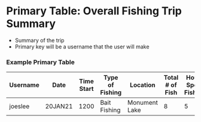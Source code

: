 # Primary Table: Overall Fishing Trip Summary
-	Summary of the trip
-	Primary key will be a username that the user will make
### Example Primary Table
Username | Date | Time Start | Type of Fishing | Location | Total # of Fish | Hours Spent Fishing | Moon Phase | Season | AVG Temp |
---------|------|------------|-----------------|----------|-----------------|---------------------|------------|--------|----------|
joeslee  |20JAN21|    1200   |  Bait Fishing	 |Monument Lake|      8       |          5          | WXC        | Winter | 32oF/0oC |
